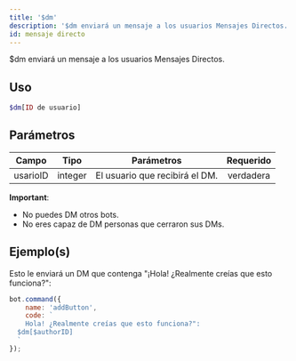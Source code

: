 ```yaml
---
title: '$dm'
description: '$dm enviará un mensaje a los usuarios Mensajes Directos.'
id: mensaje directo
---
```


$dm enviará un mensaje a los usuarios Mensajes Directos.

## Uso

```php
$dm[ID de usuario]
```

## Parámetros

| Campo    | Tipo    | Parámetros                     | Requerido |
| -------- | ------- | ------------------------------ |:---------:|
| usarioID | integer | El usuario que recibirá el DM. | verdadera |

**Important**:
- No puedes DM otros bots.
- No eres capaz de DM personas que cerraron sus DMs.

## Ejemplo(s)

Esto le enviará un DM que contenga "¡Hola! ¿Realmente creías que esto funciona?":

```javascript
bot.command({
    name: 'addButton',
    code: `
    Hola! ¿Realmente creías que esto funciona?":
  $dm[$authorID]
  `
});
```